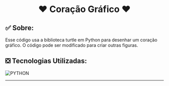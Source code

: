<div align="center">

<h1> ❤️ Coração Gráfico ❤️ </h1>
  
</div>

<h2>✅ Sobre: </h2>
Esse código usa a biblioteca turtle em Python para desenhar um coração gráfico. O código pode ser modificado para criar outras figuras. 

<h2>❎ Tecnologias Utilizadas: </h2>

![PYTHON](https://img.shields.io/badge/Python-3776AB?style=for-the-badge&logo=python&logoColor=yellow)

---
